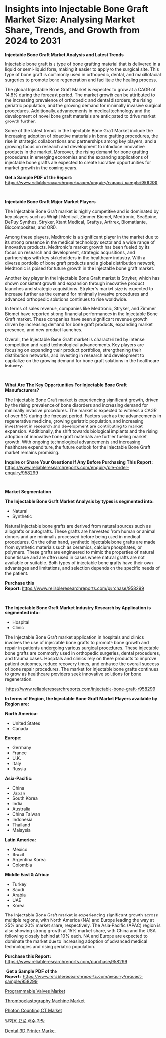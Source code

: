 <p><h1>Insights into Injectable Bone Graft Market Size: Analysing Market Share, Trends, and Growth from 2024 to 2031</h1></p><p><strong>Injectable Bone Graft Market Analysis and Latest Trends</strong></p>
<p><p>Injectable bone graft is a type of bone grafting material that is delivered in a liquid or semi-liquid form, making it easier to apply to the surgical site. This type of bone graft is commonly used in orthopedic, dental, and maxillofacial surgeries to promote bone regeneration and facilitate the healing process.</p><p>The global Injectable Bone Graft Market is expected to grow at a CAGR of 14.8% during the forecast period. The market growth can be attributed to the increasing prevalence of orthopedic and dental disorders, the rising geriatric population, and the growing demand for minimally invasive surgical procedures. Additionally, advancements in medical technology and the development of novel bone graft materials are anticipated to drive market growth further.</p><p>Some of the latest trends in the Injectable Bone Graft Market include the increasing adoption of bioactive materials in bone grafting procedures, the rise in strategic collaborations and partnerships among key players, and a growing focus on research and development to introduce innovative products in the market. Moreover, the rising demand for bone grafting procedures in emerging economies and the expanding applications of injectable bone grafts are expected to create lucrative opportunities for market growth in the coming years.</p></p>
<p><strong>Get a Sample PDF of the Report:&nbsp;</strong> <a href="https://www.reliableresearchreports.com/enquiry/request-sample/958299">https://www.reliableresearchreports.com/enquiry/request-sample/958299</a></p>
<p>&nbsp;</p>
<p><strong>Injectable Bone Graft Major Market Players</strong></p>
<p><p>The Injectable Bone Graft market is highly competitive and is dominated by key players such as Wright Medical, Zimmer Biomet, Medtronic, SeaSpine, DePuy Synthes, Stryker, Xtant Medical, Graftys, Arthrex, Biomatlante, Biocomposites, and ORD. </p><p>Among these players, Medtronic is a significant player in the market due to its strong presence in the medical technology sector and a wide range of innovative products. Medtronic's market growth has been fueled by its focus on research and development, strategic acquisitions, and partnerships with key stakeholders in the healthcare industry. With a diverse portfolio of bone graft products and a global distribution network, Medtronic is poised for future growth in the injectable bone graft market.</p><p>Another key player in the Injectable Bone Graft market is Stryker, which has shown consistent growth and expansion through innovative product launches and strategic acquisitions. Stryker's market size is expected to increase further as the demand for minimally invasive procedures and advanced orthopedic solutions continues to rise worldwide.</p><p>In terms of sales revenue, companies like Medtronic, Stryker, and Zimmer Biomet have reported strong financial performances in the Injectable Bone Graft market. These companies have seen significant revenue growth driven by increasing demand for bone graft products, expanding market presence, and new product launches.</p><p>Overall, the Injectable Bone Graft market is characterized by intense competition and rapid technological advancements. Key players are focusing on expanding their product portfolios, strengthening their distribution networks, and investing in research and development to capitalize on the growing demand for bone graft solutions in the healthcare industry.</p></p>
<p>&nbsp;</p>
<p><strong>What Are The Key Opportunities For Injectable Bone Graft Manufacturers?</strong></p>
<p><p>The Injectable Bone Graft market is experiencing significant growth, driven by the rising prevalence of bone disorders and increasing demand for minimally invasive procedures. The market is expected to witness a CAGR of over 5% during the forecast period. Factors such as the advancements in regenerative medicine, growing geriatric population, and increasing investment in research and development are contributing to market expansion. Additionally, the shift towards biological implants and the rising adoption of innovative bone graft materials are further fueling market growth. With ongoing technological advancements and increasing healthcare expenditure, the future outlook for the Injectable Bone Graft market remains promising.</p></p>
<p><strong>Inquire or Share Your Questions If Any Before Purchasing This Report:</strong> <a href="https://www.reliableresearchreports.com/enquiry/pre-order-enquiry/958299">https://www.reliableresearchreports.com/enquiry/pre-order-enquiry/958299</a></p>
<p>&nbsp;</p>
<p><strong>Market Segmentation</strong></p>
<p><strong>The Injectable Bone Graft Market Analysis by types is segmented into:</strong></p>
<p><ul><li>Natural</li><li>Synthetic</li></ul></p>
<p><p>Natural injectable bone grafts are derived from natural sources such as allografts or autografts. These grafts are harvested from human or animal donors and are minimally processed before being used in medical procedures. On the other hand, synthetic injectable bone grafts are made from synthetic materials such as ceramics, calcium phosphates, or polymers. These grafts are engineered to mimic the properties of natural bone tissue and are often used in cases where natural grafts are not available or suitable. Both types of injectable bone grafts have their own advantages and limitations, and selection depends on the specific needs of the patient.</p></p>
<p><strong>Purchase this Report:&nbsp;</strong><a href="https://www.reliableresearchreports.com/purchase/958299">https://www.reliableresearchreports.com/purchase/958299</a></p>
<p>&nbsp;</p>
<p><strong>The Injectable Bone Graft Market Industry Research by Application is segmented into:</strong></p>
<p><ul><li>Hospital</li><li>Clinic</li></ul></p>
<p><p>The Injectable Bone Graft market application in hospitals and clinics involves the use of injectable bone grafts to promote bone growth and repair in patients undergoing various surgical procedures. These injectable bone grafts are commonly used in orthopedic surgeries, dental procedures, and trauma cases. Hospitals and clinics rely on these products to improve patient outcomes, reduce recovery times, and enhance the overall success of bone repair procedures. The market for injectable bone grafts continues to grow as healthcare providers seek innovative solutions for bone regeneration.</p></p>
<p><a href="https://www.reliableresearchreports.com/injectable-bone-graft-r958299">&nbsp;https://www.reliableresearchreports.com/injectable-bone-graft-r958299</a></p>
<p><strong>In terms of Region, the Injectable Bone Graft Market Players available by Region are:</strong></p>
<p>
    <p> <strong> North America: </strong>
        <ul>
            <li>United States</li>
            <li>Canada</li>
        </ul>
        </p> 
    <p> <strong> Europe: </strong>
        <ul>
            <li>Germany</li>
            <li>France</li>
            <li>U.K.</li>
            <li>Italy</li>
            <li>Russia</li>
        </ul>
        </p> 
    <p> <strong> Asia-Pacific: </strong>
        <ul>
            <li>China</li>
            <li>Japan</li>
            <li>South Korea</li>
            <li>India</li>
            <li>Australia</li>
            <li>China Taiwan</li>
            <li>Indonesia</li>
            <li>Thailand</li>
            <li>Malaysia</li>
        </ul>
        </p> 
    <p> <strong> Latin America: </strong>
        <ul>
            <li>Mexico</li>
            <li>Brazil</li>
            <li>Argentina Korea</li>
            <li>Colombia</li>
        </ul>
        </p> 
    <p> <strong> Middle East & Africa: </strong>
        <ul>
            <li>Turkey</li>
            <li>Saudi</li>
            <li>Arabia</li>
            <li>UAE</li>
            <li>Korea</li>
        </ul>
    </p>
    </p>
<p><p>The Injectable Bone Graft market is experiencing significant growth across multiple regions, with North America (NA) and Europe leading the way at 25% and 20% market share, respectively. The Asia-Pacific (APAC) region is also showing strong growth at 15% market share, with China and the USA following closely behind at 10% each. NA and Europe are expected to dominate the market due to increasing adoption of advanced medical technologies and rising geriatric population.</p></p>
<p><strong>Purchase this Report: </strong><a href="https://www.reliableresearchreports.com/purchase/958299">https://www.reliableresearchreports.com/purchase/958299</a></p>
<p>&nbsp;<strong>Get a Sample PDF of the Report:&nbsp;&nbsp;</strong><a href="https://www.reliableresearchreports.com/enquiry/request-sample/958299">https://www.reliableresearchreports.com/enquiry/request-sample/958299</a></p>
<p><strong></strong></p>
<p><p><a href="https://github.com/eugeneKim6262/Market-Research-Report-List-1/blob/main/programmable-valves-market.md">Programmable Valves Market</a></p><p><a href="https://github.com/pizolina/Market-Research-Report-List-5/blob/main/thromboelastography-machine-market.md">Thromboelastography Machine Market</a></p><p><a href="https://github.com/qqkvdkuc33/Market-Research-Report-List-1/blob/main/photon-counting-ct-market.md">Photon Counting CT Market</a></p><p><a href="https://github.com/konokaryan/Market-Research-Report-List-2/blob/main/387676374793.md">일회용 요로 배수 가방</a></p><p><a href="https://github.com/tamvrosiya/Market-Research-Report-List-5/blob/main/dental-3d-printer-market.md">Dental 3D Printer Market</a></p></p>